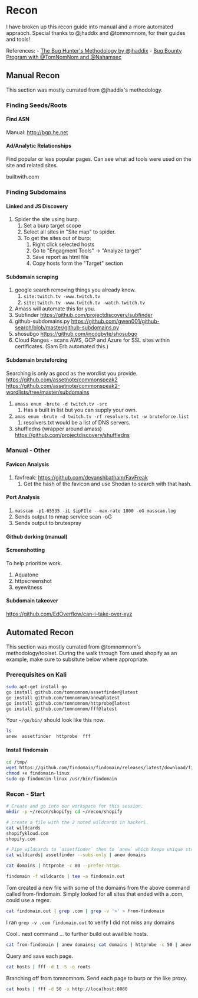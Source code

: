 # Recon

I have broken up this recon guide into manual and a more automated appraoch. Special thanks to @jhaddix and @tomnomnom, for their guides and tools!

References: 
    - [The Bug Hunter's Methodology by @jhaddix](https://www.youtube.com/watch?v=gIz_yn0Uvb8&ab_channel=RedTeamVillage)
    - [Bug Bounty Program with @TomNomNom and @Nahamsec](https://www.youtube.com/watch?v=SYExiynPEKM&ab_channel=Nahamsec)


## Manual Recon

This section was mostly currated from @jhaddix's methodology.

### Finding Seeds/Roots

#### Find ASN

Manual:
http://bgp.he.net


#### Ad/Analytic Relationships
Find popular or less popular pages. Can see what ad tools were used on the site and related sites.

builtwith.com

### Finding Subdomains

#### Linked and JS Discovery

1. Spider the site using burp.
	1. Set a burp target scope
	2. Select all sites in "Site map" to spider.
	3. To get the sites out of burp: 
		1. Right click selected hosts
		2. Go to "Engagment Tools" -> "Analyze target"
		3. Save report as html file
		4. Copy hosts form the "Target" section

#### Subdomain scraping

1. google search removing things you already know.
	1. `site:twitch.tv -www.twitch.tv`
	2. `site:twitch.tv -www.twitch.tv -watch.twitch.tv`
2. Amass will automate this for you.
3. Subfinder https://github.com/projectdiscovery/subfinder
4. github-subdomains.py https://github.com/gwen001/github-search/blob/master/github-subdomains.py
5. shosubgo https://github.com/incogbyte/shosubgo
6. Cloud Ranges - scans AWS, GCP and Azure for SSL sites within certificates. (Sam Erb automated this.)

#### Subdomain bruteforcing

Searching is only as good as the wordlist you provide.
https://github.com/assetnote/commonspeak2
https://github.com/assetnote/commonspeak2-wordlists/tree/master/subdomains

1. `amass enum -brute -d twitch.tv -src`
	1. Has a built in list but you can supply your own.
2. `amas enum -brute -d twitch.tv -rf resolvers.txt -w bruteforce.list`
	1. resolvers.txt would be a list of DNS servers.
3. shuffledns (wrapper around amass) https://github.com/projectdiscovery/shuffledns


### Manual - Other

#### Favicon Analysis
1. favfreak: https://github.com/devanshbatham/FavFreak
	1. Get the hash of the favicon and use Shodan to search with that hash.

#### Port Analysis
1. `masscan -p1-65535 -iL $ipFIle --max-rate 1800 -oG masscan.log`
2. Sends output to nmap service scan -oG
3. Sends output to brutespray

#### Github dorking (manual)

#### Screenshotting

To help prioritize work.

1. Aquatone
2. httpscreenshot
3. eyewitness

#### Subdomain takeover
https://github.com/EdOverflow/can-i-take-over-xyz

## Automated Recon

This section was mostly currated from @tomnomnom's methodology/toolset.
During the walk through Tom used shopify as an example, make sure to subsitute below where appropriate. 

### Prerequisites on Kali
```bash
sudo apt-get install go
go install github.com/tomnomnom/assetfinder@latest
go install github.com/tomnomnom/anew@latest   
go install github.com/tomnomnom/httprobe@latest
go install github.com/tomnomnom/fff@latest
```

Your `~/go/bin/` should look like this now.
```bash
ls      
anew  assetfinder  httprobe  fff
```

#### Install findomain
```bash
cd /tmp/
wget https://github.com/findomain/findomain/releases/latest/download/findomain-linux
chmod +x findomain-linux
sudo cp findomain-linux /usr/bin/findomain
```

### Recon - Start
```bash
# Create and go into our workspace for this session.
mkdir -p ~/recon/shopify; cd ~/recon/shopify

# create a file with the 2 noted wildcards in hacker1.
cat wildcards                 
shopifykloud.com
shopify.com

# Pipe wildcards to `assetfinder` then to `anew` which keeps unique strings.
cat wildcards| assetfinder --subs-only | anew domains
```
 

```bash
cat domains | httprobe -c 80 --prefer-https
```

```bash
findomain -f wildcards | tee -a findomain.out
```

Tom created a new file with some of the domains from the above command called from-findomain.
Simply looked for all sites that ended with a .com, could use a regex.
```bash
cat findomain.out | grep .com | grep -v '>' > from-findomain
```

I ran `grep -v .com findomain.out` to verify I did not miss any domains

Cool.. next command ...  to further build out availible hosts.
```bash
cat from-findomain | anew domains; cat domains | httprobe -c 50 | anew hosts
```

Query and save each page.
```bash
cat hosts | fff -d 1 -S -o roots
```

Branching off from tomnomnom. 
Send each page to burp or the like proxy.
```bash
cat hosts | fff -d 50 -x http://localhost:8080
```
